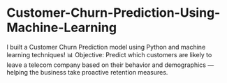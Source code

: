 # Customer-Churn-Prediction-Using-Machine-Learning
I built a Customer Churn Prediction model using Python and machine learning techniques!  📊 Objective: Predict which customers are likely to leave a telecom company based on their behavior and demographics — helping the business take proactive retention measures. 
